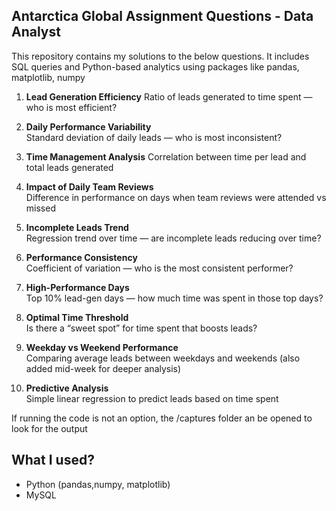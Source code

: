 ## Antarctica Global Assignment Questions - Data Analyst

This repository contains my solutions to the below questions. It includes SQL queries and Python-based analytics using packages like pandas, matplotlib, numpy

1. **Lead Generation Efficiency** 
Ratio of leads generated to time spent — who is most efficient?

2. **Daily Performance Variability**  
Standard deviation of daily leads — who is most inconsistent?

3. **Time Management Analysis**
Correlation between time per lead and total leads generated

4. **Impact of Daily Team Reviews**  
Difference in performance on days when team reviews were attended vs missed

5. **Incomplete Leads Trend**  
Regression trend over time — are incomplete leads reducing over time?

6. **Performance Consistency**  
Coefficient of variation — who is the most consistent performer?

7. **High-Performance Days**  
Top 10% lead-gen days — how much time was spent in those top days?

8. **Optimal Time Threshold**  
Is there a “sweet spot” for time spent that boosts leads?

9. **Weekday vs Weekend Performance**  
Comparing average leads between weekdays and weekends
(also added mid-week for deeper analysis)

11. **Predictive Analysis**  
Simple linear regression to predict leads based on time spent

If running the code is not an option, 
the /captures folder an be opened to look for the output

## What I used?
- Python (pandas,numpy, matplotlib)
- MySQL

